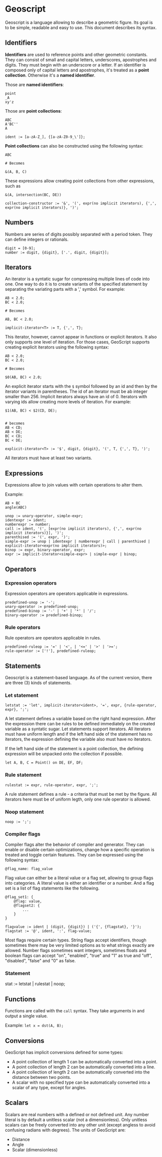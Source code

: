 # Geoscript
Geoscript is a language allowing to describe a geometric figure. Its goal is to be simple, readable and easy to use. This document describes its syntax.

## Identifiers
**Identifiers** are used to reference points and other geometric constants. They can consist of small and capital letters, underscores, apostrophes and digits. They must begin with an underscore or a letter. If an identifier is composed only of capital letters and apostrophes, it's treated as a **point collection**. Otherwise it's a **named identifier**.

Those are **named identifiers**:
```
point
_A
xy'z
```

Those are **point collections**:
```
ABC
A'BC''
A
```

```
ident := [a-zA-Z_], {[a-zA-Z0-9_\']};
```

**Point collections** can also be constructed using the following syntax:

```
ABC

# Becomes

&(A, B, C)
```

These expressions allow creating point collections from other expressions, such as

```
&(A, intersection(BC, DE))
```

```
collection-constructor := '&', '(', expr(no implicit iterators), {',', expr(no implicit iterators)}, ')';
```

## Numbers
Numbers are series of digits possibly separated with a period token. They can define integers or rationals.

```
digit = [0-9];
number := digit, {digit}, ['.', digit, {digit}];
```

## Iterators
An iterator is a syntatic sugar for compressing multiple lines of code into one. One way to do it is to create variants of the specified statement by separating the variating parts with a ',' symbol. For example:

```
AB < 2.0;
BC < 2.0;

# Becomes

AB, BC < 2.0;
```

```
implicit-iterator<T> := T, {',', T};
```

This iterator, however, cannot appear in functions or explicit iterators. It also only supports one level of iteration. For those cases, GeoScript supports creating explicit iterators using the following syntax:

```
AB < 2.0;
BC < 2.0;

# Becomes

$0(AB, BC) < 2.0;
```

An explicit iterator starts with the `$` symbol followed by an id and then by the iterator variants in parentheses. The id of an iterator must be ab integer smaller than 256. Implicit iterators always have an id of 0. Iterators with varying ids allow creating more levels of iteration. For example:

```
$1(AB, BC) < $2(CD, DE);


# becomes
AB < CD;
AB < DE;
BC < CD;
BC < DE;
```

```
explicit-iterator<T> := '$', digit, {digit}, '(', T, {',', T}, ')';
```

All iterators must have at least two variants.

## Expressions
Expressions allow to join values with certain operations to alter them.

Example:
```
AB + BC
angle(ABC)
```

```
unop := unary-operator, simple-expr;
identexpr := ident;
numberexpr := number;
call := ident, '(', [expr(no implicit iterators), {',', expr(no implicit iterators)}], ')';
parenthised := '(', expr, ')';
simple-expr := unop | identexpr | numberexpr | call | parenthised | explicit-iterator<expr(no implicit iterators)>;
binop := expr, binary-operator, expr;
expr := implicit-iterator<simple-expr> | simple-expr | binop;
```

## Operators

### Expression operators
Expression operators are operators applicable in expressions.

```
predefined-unop := '-';
unary-operator := predefined-unop;
predefined-binop := '-' | '+' | '*' | '/';
binary-operator := predefined-binop;
```

### Rule operators
Rule operators are operators applicable in rules.

```
predefined-ruleop := '=' | '<', | '<=' | '>' | '>=';
rule-operator := ['!'], predefined-ruleop;
```

## Statements
Geoscript is a statement-based language. As of the current version, there are three (3) kinds of statements.

### Let statement
```
letstat := 'let', implicit-iterator<ident>, '=', expr, {rule-operator, expr}, ';';
```

A let statement defines a variable based on the right hand expression. After the expression there can be rules to be defined immediately on the created variable as a syntatic sugar. Let statements support iterators. All iterators must have uniform length and if the left hand side of the statement has no iterators, the expression defining the variable also must have no iterators.

If the left hand side of the statement is a point collection, the defining expression will be unpacked onto the collection if possible.

```
let A, B, C = Point() on DE, EF, DF;
```

### Rule statement
```
rulestat := expr, rule-operator, expr, ';';
```

A rule statement defines a rule - a criteria that must be met by the figure. All iterators here must be of uniform legth, only one rule operator is allowed.

### Noop statement
```
noop := ';';
```

### Compiler flags
Compiler flags alter the behavior of compiler and generator. They can enable or disable certain optimizations, change how a specific operation is treated and toggle certain features. They can be expressed using the following syntax:

```
@flag_name: flag_value
```

Flag value can either be a literal value or a flag set, allowing to group flags into categories. A literal value is either an identifier or a number. And a flag set is a list of flag statements like the following.

```
@flag_set1: {
    @flag: value,
    @flagset2: {
        ...
    }
}
```

```
flagvalue := ident | (digit, {digit}) | ('{', {flagstat}, '}'); 
flagstat := '@', ident, ':', flag-value;
```

Most flags require certain types. String flags accept identifiers, though sometimes there may be very limited options as to what strings exactly are allowed. Number flags sometimes want integers, sometimes floats and boolean flags can accept "on", "enabled", "true" and "1" as true and "off", "disabled", "false" and "0" as false.

### Statement
stat := letstat | rulestat | noop;

## Functions
Functions are called with the `call` syntax. They take arguments in and output a single value.

Example:
`let x = dst(A, B);`

## Conversions
GeoScript has implicit conversions defined for some types:
- A point collection of length 1 can be automatically converted into a point.
- A point collection of length 2 can be automatically converted into a line.
- A point collection of length 2 can be automatically converted into the distance between two points.
- A scalar with no specified type can be automatically converted into a scalar of any type, except for angles.

## Scalars
Scalars are real numbers with a defined or not defined unit. Any number literal is by default a unitless scalar (not a dimensionless). Only unitless scalars can be freely converted into any other unit (except angless to avoid confusing radians with degrees). The units of GeoScript are:
- Distance
- Angle
- Scalar (dimensionless)